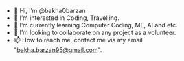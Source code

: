 - 👋 Hi, I’m @bakha0barzan
- 👀 I’m interested in Coding, Travelling.
- 🌱 I’m currently learning Computer Coding, ML, AI and etc.
- 💞️ I’m looking to collaborate on any project as a volunteer.
- 📫 How to reach me, contact me via my email "bakha.barzan95@gmail.com".

<!---
bakha0barzan/bakha0barzan is a ✨ special ✨ repository because its `README.md` (this file) appears on your GitHub profile.
You can click the Preview link to take a look at your changes.
--->
